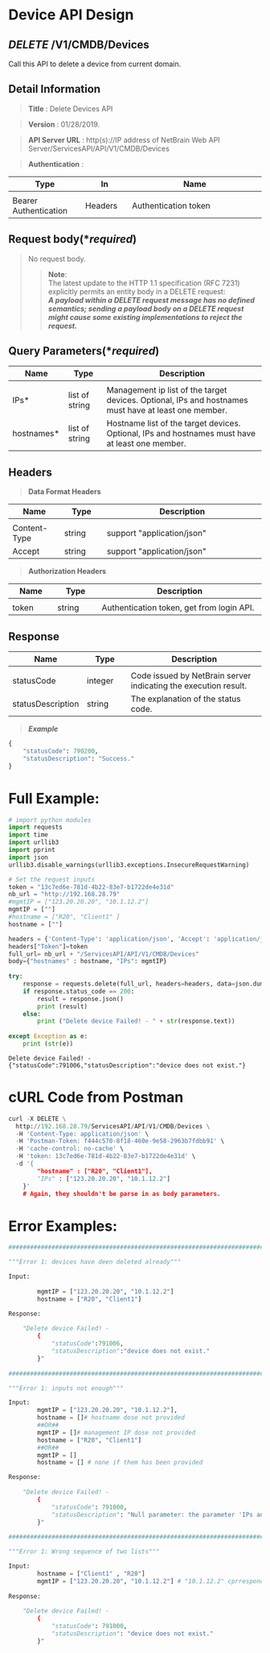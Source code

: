 
# Device API Design

## ***DELETE*** /V1/CMDB/Devices
Call this API to delete a device from current domain.

## Detail Information

> **Title** : Delete Devices API<br>

> **Version** : 01/28/2019.

> **API Server URL** : http(s)://IP address of NetBrain Web API Server/ServicesAPI/API/V1/CMDB/Devices

> **Authentication** : 

|**Type**|**In**|**Name**|
|------|------|------|
|<img width=100/>|<img width=100/>|<img width=500/>|
|Bearer Authentication| Headers | Authentication token | 

## Request body(****required***)

>No request body.
>>**Note**:<br>
The latest update to the HTTP 1.1 specification (RFC 7231) explicitly permits an entity body in a DELETE request:<br>
***A payload within a DELETE request message has no defined semantics; sending a payload body on a DELETE request might cause some existing implementations to reject the request.***

## Query Parameters(****required***)

|**Name**|**Type**|**Description**|
|------|------|------|
|<img width=100/>|<img width=100/>|<img width=500/>|
|IPs* | list of string  | Management ip list of the target devices. Optional, IPs and hostnames must have at least one member. |
|hostnames* | list of string  | Hostname list of the target devices. Optional, IPs and hostnames must have at least one member. |

## Headers

> **Data Format Headers**

|**Name**|**Type**|**Description**|
|------|------|------|
|<img width=100/>|<img width=100/>|<img width=500/>|
| Content-Type | string  | support "application/json" |
| Accept | string  | support "application/json" |

> **Authorization Headers**

|**Name**|**Type**|**Description**|
|------|------|------|
|<img width=100/>|<img width=100/>|<img width=500/>|
| token | string  | Authentication token, get from login API. |

## Response

|**Name**|**Type**|**Description**|
|------|------|------|
|<img width=100/>|<img width=100/>|<img width=500/>|
|statusCode| integer | Code issued by NetBrain server indicating the execution result.  |
|statusDescription| string | The explanation of the status code. |

> ***Example***


```python
{
    "statusCode": 790200,
    "statusDescription": "Success."
}
```

# Full Example:


```python
# import python modules 
import requests
import time
import urllib3
import pprint
import json
urllib3.disable_warnings(urllib3.exceptions.InsecureRequestWarning)

# Set the request inputs
token = "13c7ed6e-781d-4b22-83e7-b1722de4e31d"
nb_url = "http://192.168.28.79"
#mgmtIP = ["123.20.20.20", "10.1.12.2"]
mgmtIP = [""]
#hostname = ["R20", "Client1" ]
hostname = [""]

headers = {'Content-Type': 'application/json', 'Accept': 'application/json'}
headers["Token"]=token
full_url= nb_url + "/ServicesAPI/API/V1/CMDB/Devices"
body={"hostnames" : hostname, "IPs": mgmtIP} 
    
try:
    response = requests.delete(full_url, headers=headers, data=json.dumps(body), verify=False)
    if response.status_code == 200:
        result = response.json()
        print (result)
    else:
        print ("Delete device Failed! - " + str(response.text))
    
except Exception as e:
    print (str(e)) 
```

    Delete device Failed! - {"statusCode":791006,"statusDescription":"device does not exist."}
    

# cURL Code from Postman


```python
curl -X DELETE \
  http://192.168.28.79/ServicesAPI/API/V1/CMDB/Devices \
  -H 'Content-Type: application/json' \
  -H 'Postman-Token: f444c570-8f18-460e-9e58-2963b7fdbb91' \
  -H 'cache-control: no-cache' \
  -H 'token: 13c7ed6e-781d-4b22-83e7-b1722de4e31d' \
  -d '{
        "hostname" : ["R20", "Client1"],
        "IPs" : ["123.20.20.20", "10.1.12.2"]
    }' 
    # Again, they shouldn't be parse in as body parameters.
```

# Error Examples:


```python
###################################################################################################################    

"""Error 1: devices have deen deleted already"""

Input:
    
        mgmtIP = ["123.20.20.20", "10.1.12.2"]
        hostname = ["R20", "Client1"]

Response:
    
    "Delete device Failed! - 
        {
            "statusCode":791006,
            "statusDescription":"device does not exist."
        }"
        
###################################################################################################################    

"""Error 1: inputs not enough"""

Input:
        mgmtIP = ["123.20.20.20", "10.1.12.2"],
        hostname = []# hostname dose not provided
        ##OR##
        mgmtIP = []# management IP dose not provided
        hostname = ["R20", "Client1"]
        ##OR##
        mgmtIP = []
        hostname = [] # none if them has been provided

Response:
    
    "Delete device Failed! - 
        {
            "statusCode": 791000,
            "statusDescription": "Null parameter: the parameter 'IPs and hostnames' cannot be null."
        }"
        
###################################################################################################################    

"""Error 1: Wrong sequence of two lists"""

Input:
        hostname = ["Client1" , "R20"]
        mgmtIP = ["123.20.20.20", "10.1.12.2"] # "10.1.12.2" cprresponde to "Client1", "123.20.20.20" corresponde to "R20".
         
Response:
    
    "Delete device Failed! - 
        {
            "statusCode": 791000,
            "statusDescription": "device does not exist."
        }"
```
